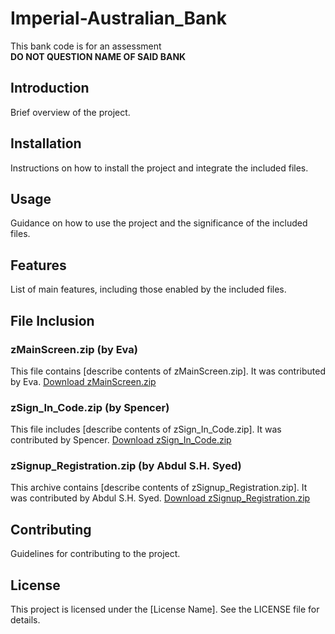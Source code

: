 # Imperial-Australian_Bank
This bank code is for an assessment <br> 
**DO NOT QUESTION NAME OF SAID BANK**

## Introduction
Brief overview of the project.

## Installation
Instructions on how to install the project and integrate the included files.

## Usage
Guidance on how to use the project and the significance of the included files.

## Features
List of main features, including those enabled by the included files.

## File Inclusion

### zMainScreen.zip (by Eva)
This file contains [describe contents of zMainScreen.zip]. It was contributed by Eva.
[Download zMainScreen.zip](https://github.com/GitHubSASH24/Imperial-Australian_Bank/blob/e7d6387154fdc925d90449389dfab6316d2a39d3/zMainScreen.zip)


### zSign_In_Code.zip (by Spencer)
This file includes [describe contents of zSign_In_Code.zip]. It was contributed by Spencer.
[Download zSign_In_Code.zip](link_to_download)

### zSignup_Registration.zip (by Abdul S.H. Syed)
This archive contains [describe contents of zSignup_Registration.zip]. It was contributed by Abdul S.H. Syed.
[Download zSignup_Registration.zip](link_to_download)

## Contributing
Guidelines for contributing to the project.

## License
This project is licensed under the [License Name]. See the LICENSE file for details.
